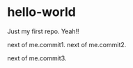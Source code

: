 # hello-world
Just my first repo.
Yeah!!

next of me.commit1.
next of me.commit2.

next of me.commit3.